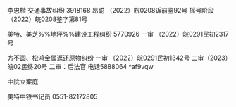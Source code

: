 李忠楷 交通事故纠纷 3918168 昂聪
（2022）皖0208诉前鉴92号 摇号阶段
（2022）皖0208鉴字第81号

美特、美芝%%地坪%%建设工程纠纷 5770926
一审 （2022）皖0291民初2317号

方不圆、松鸿金属返还原物纠纷
一审 （2022）皖0291民初1342号
二审（2023）皖02民终20号
二审：后法官 电话5888064 ^af9vqw

中院立案庭

美特中铁书记员 0551-82172805